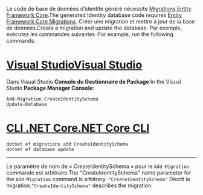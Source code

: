 <span data-ttu-id="5c83c-101">Le code de base de données d’identité généré nécessite [Migrations Entity Framework Core](/ef/core/managing-schemas/migrations/).</span><span class="sxs-lookup"><span data-stu-id="5c83c-101">The generated Identity database code requires [Entity Framework Core Migrations](/ef/core/managing-schemas/migrations/).</span></span> <span data-ttu-id="5c83c-102">Créer une migration et mettre à jour de la base de données.</span><span class="sxs-lookup"><span data-stu-id="5c83c-102">Create a migration and update the database.</span></span> <span data-ttu-id="5c83c-103">Par exemple, exécutez les commandes suivantes :</span><span class="sxs-lookup"><span data-stu-id="5c83c-103">For example, run the following commands:</span></span>

# <a name="visual-studiotabvisual-studio"></a>[<span data-ttu-id="5c83c-104">Visual Studio</span><span class="sxs-lookup"><span data-stu-id="5c83c-104">Visual Studio</span></span>](#tab/visual-studio)

<span data-ttu-id="5c83c-105">Dans Visual Studio **Console du Gestionnaire de Package**:</span><span class="sxs-lookup"><span data-stu-id="5c83c-105">In the Visual Studio **Package Manager Console**:</span></span>

```PMC
Add-Migration CreateIdentitySchema
Update-Database
```

# <a name="net-core-clitabnetcore-cli"></a>[<span data-ttu-id="5c83c-106">CLI .NET Core</span><span class="sxs-lookup"><span data-stu-id="5c83c-106">.NET Core CLI</span></span>](#tab/netcore-cli)

```cli
dotnet ef migrations add CreateIdentitySchema
dotnet ef database update
```

------

<span data-ttu-id="5c83c-107">Le paramètre de nom de « CreateIdentitySchema » pour le `Add-Migration` commande est arbitraire.</span><span class="sxs-lookup"><span data-stu-id="5c83c-107">The "CreateIdentitySchema" name parameter for the `Add-Migration` command is arbitrary.</span></span> <span data-ttu-id="5c83c-108">`"CreateIdentitySchema"` Décrit la migration.</span><span class="sxs-lookup"><span data-stu-id="5c83c-108">`"CreateIdentitySchema"` describes the migration.</span></span>